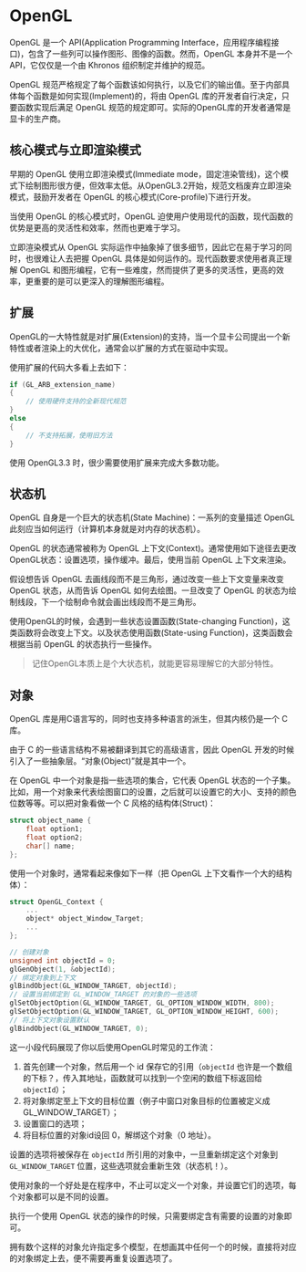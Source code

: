 # OpenGL

OpenGL 是一个 API(Application Programming Interface，应用程序编程接口)，包含了一些列可以操作图形、图像的函数。然而，OpenGL 本身并不是一个 API，它仅仅是一个由 Khronos 组织制定并维护的规范。

OpenGL 规范严格规定了每个函数该如何执行，以及它们的输出值。至于内部具体每个函数是如何实现(Implement)的，将由 OpenGL 库的开发者自行决定，只要函数实现后满足 OpenGL 规范的规定即可。实际的OpenGL库的开发者通常是显卡的生产商。



## 核心模式与立即渲染模式

早期的 OpenGL 使用立即渲染模式(Immediate mode，固定渲染管线)，这个模式下绘制图形很方便，但效率太低。从OpenGL3.2开始，规范文档废弃立即渲染模式，鼓励开发者在 OpenGL 的核心模式(Core-profile)下进行开发。

当使用 OpenGL 的核心模式时，OpenGL 迫使用户使用现代的函数，现代函数的优势是更高的灵活性和效率，然而也更难于学习。

立即渲染模式从 OpenGL 实际运作中抽象掉了很多细节，因此它在易于学习的同时，也很难让人去把握 OpenGL 具体是如何运作的。现代函数要求使用者真正理解 OpenGL 和图形编程，它有一些难度，然而提供了更多的灵活性，更高的效率，更重要的是可以更深入的理解图形编程。



## 扩展

OpenGL的一大特性就是对扩展(Extension)的支持，当一个显卡公司提出一个新特性或者渲染上的大优化，通常会以扩展的方式在驱动中实现。

使用扩展的代码大多看上去如下：

````c++
if (GL_ARB_extension_name)
{
	// 使用硬件支持的全新现代规范
}
else
{
	// 不支持拓展，使用旧方法
}
````

使用 OpenGL3.3 时，很少需要使用扩展来完成大多数功能。



## 状态机

OpenGL 自身是一个巨大的状态机(State Machine)：一系列的变量描述 OpenGL 此刻应当如何运行（计算机本身就是对内存的状态机）。

OpenGL 的状态通常被称为 OpenGL 上下文(Context)。通常使用如下途径去更改OpenGL状态：设置选项，操作缓冲。最后，使用当前 OpenGL 上下文来渲染。

假设想告诉 OpenGL 去画线段而不是三角形，通过改变一些上下文变量来改变OpenGL 状态，从而告诉 OpenGL 如何去绘图。一旦改变了 OpenGL 的状态为绘制线段，下一个绘制命令就会画出线段而不是三角形。

使用OpenGL的时候，会遇到一些状态设置函数(State-changing Function)，这类函数将会改变上下文。以及状态使用函数(State-using Function)，这类函数会根据当前 OpenGL 的状态执行一些操作。

> 记住OpenGL本质上是个大状态机，就能更容易理解它的大部分特性。



## 对象

OpenGL 库是用C语言写的，同时也支持多种语言的派生，但其内核仍是一个 C 库。

由于 C 的一些语言结构不易被翻译到其它的高级语言，因此 OpenGL 开发的时候引入了一些抽象层。“对象(Object)”就是其中一个。

在 OpenGL 中一个对象是指一些选项的集合，它代表 OpenGL 状态的一个子集。比如，用一个对象来代表绘图窗口的设置，之后就可以设置它的大小、支持的颜色位数等等。可以把对象看做一个 C 风格的结构体(Struct)：

````c
struct object_name {
 	float option1;
    float option2;
    char[] name;
};
````

使用一个对象时，通常看起来像如下一样（把 OpenGL 上下文看作一个大的结构体）：

````c
struct OpenGL_Context {
	...
	object* object_Window_Target;
    ...
};
````

````c
// 创建对象
unsigned int objectId = 0;
glGenObject(1, &objectId);
// 绑定对象到上下文
glBindObject(GL_WINDOW_TARGET, objectId);
// 设置当前绑定到 GL_WINDOW_TARGET 的对象的一些选项
glSetObjectOption(GL_WINDOW_TARGET, GL_OPTION_WINDOW_WIDTH, 800);
glSetObjectOption(GL_WINDOW_TARGET, GL_OPTION_WINDOW_HEIGHT, 600);
// 将上下文对象设置默认
glBindObject(GL_WINDOW_TARGET, 0);
````

这一小段代码展现了你以后使用OpenGL时常见的工作流：

1. 首先创建一个对象，然后用一个 id 保存它的引用（`objectId` 也许是一个数组的下标？，传入其地址，函数就可以找到一个空闲的数组下标返回给 `objectId`）；
2. 将对象绑定至上下文的目标位置（例子中窗口对象目标的位置被定义成GL_WINDOW_TARGET）；
3. 设置窗口的选项；
4. 将目标位置的对象id设回 0，解绑这个对象（0 地址）。

设置的选项将被保存在 `objectId` 所引用的对象中，一旦重新绑定这个对象到 `GL_WINDOW_TARGET` 位置，这些选项就会重新生效（状态机！）。

使用对象的一个好处是在程序中，不止可以定义一个对象，并设置它们的选项，每个对象都可以是不同的设置。

执行一个使用 OpenGL 状态的操作的时候，只需要绑定含有需要的设置的对象即可。

拥有数个这样的对象允许指定多个模型，在想画其中任何一个的时候，直接将对应的对象绑定上去，便不需要再重复设置选项了。